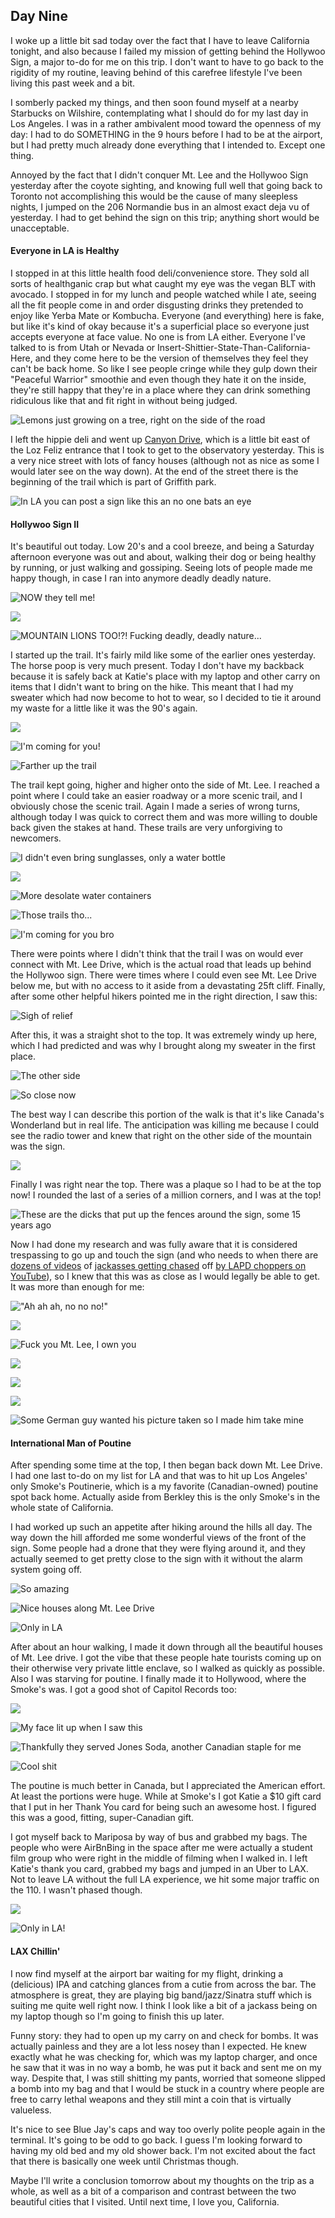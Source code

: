 ## Day Nine

I woke up a little bit sad today over the fact that I have to leave California tonight, and also because I failed my mission of getting behind the Hollywoo Sign, a major to-do for me on this trip. I don't want to have to go back to the rigidity of my routine, leaving behind of this carefree lifestyle I've been living this past week and a bit.

I somberly packed my things, and then soon found myself at a nearby Starbucks on Wilshire, contemplating what I should do for my last day in Los Angeles. I was in a rather ambivalent mood toward the openness of my day: I had to do SOMETHING in the 9 hours before I had to be at the airport, but I had pretty much already done everything that I intended to. Except one thing.

Annoyed by the fact that I didn't conquer Mt. Lee and the Hollywoo Sign yesterday after the coyote sighting, and knowing full well that going back to Toronto not accomplishing this would be the cause of many sleepless nights, I jumped on the 206 Normandie bus in an almost exact deja vu of yesterday. I had to get behind the sign on this trip; anything short would be unacceptable.

#### Everyone in LA is Healthy

I stopped in at this little health food deli/convenience store. They sold all sorts of healthganic crap but what caught my eye was the vegan BLT with avocado. I stopped in for my lunch and people watched while I ate, seeing all the fit people come in and order disgusting drinks they pretended to enjoy like Yerba Mate or Kombucha. Everyone (and everything) here is fake, but like it's kind of okay because it's a superficial place so everyone just accepts everyone at face value. No one is from LA either. Everyone I've talked to is from Utah or Nevada or Insert-Shittier-State-Than-California-Here, and they come here to be the version of themselves they feel they can't be back home. So like I see people cringe while they gulp down their "Peaceful Warrior" smoothie and even though they hate it on the inside, they're still happy that they're in a place where they can drink something ridiculous like that and fit right in without being judged.

![Lemons just growing on a tree, right on the side of the road](http://i.imgur.com/IfATWJP.jpg)

I left the hippie deli and went up [Canyon Drive](http://bit.ly/1I17fBf), which is a little bit east of the Loz Feliz entrance that I took to get to the observatory yesterday. This is a very nice street with lots of fancy houses (although not as nice as some I would later see on the way down). At the end of the street there is the beginning of the trail which is part of Griffith park.

![In LA you can post a sign like this an no one bats an eye](http://i.imgur.com/vo3CcSc.jpg)

#### Hollywoo Sign II

It's beautiful out today. Low 20's and a cool breeze, and being a Saturday afternoon everyone was out and about, walking their dog or being healthy by running, or just walking and gossiping. Seeing lots of people made me happy though, in case I ran into anymore deadly deadly nature.

![NOW they tell me!](http://i.imgur.com/5jRK9Zi.jpg)

![](http://i.imgur.com/oGk23Ao.jpg)

![MOUNTAIN LIONS TOO!?! Fucking deadly, deadly nature...](http://i.imgur.com/iWMOenZ.jpg)

I started up the trail. It's fairly mild like some of the earlier ones yesterday. The horse poop is very much present. Today I don't have my backback because it is safely back at Katie's place with my laptop and other carry on items that I didn't want to bring on the hike. This meant that I had my sweater which had now become to hot to wear, so I decided to tie it around my waste for a little like it was the 90's again.

![](http://i.imgur.com/2LkJqfU.jpg)

![I'm coming for you!](http://i.imgur.com/EDIUoQv.jpg)

![Farther up the trail](http://i.imgur.com/OT56Ef4.jpg)

The trail kept going, higher and higher onto the side of Mt. Lee. I reached a point where I could take an easier roadway or a more scenic trail, and I obviously chose the scenic trail. Again I made a series of wrong turns, although today I was quick to correct them and was more willing to double back given the stakes at hand. These trails are very unforgiving to newcomers.

![I didn't even bring sunglasses, only a water bottle](http://i.imgur.com/0TZyr6i.jpg)

![](http://i.imgur.com/4JptoPp.jpg)

![More desolate water containers](http://i.imgur.com/8CFkKgk.jpg)

![Those trails tho...](http://i.imgur.com/WTcTPVw.jpg)

![I'm coming for you bro](http://i.imgur.com/VF5ZGlx.jpg)

There were points where I didn't think that the trail I was on would ever connect with Mt. Lee Drive, which is the actual road that leads up behind the Hollywoo sign. There were times where I could even see Mt. Lee Drive below me, but with no access to it aside from a devastating 25ft cliff. Finally, after some other helpful hikers pointed me in the right direction, I saw this:

![Sigh of relief](http://i.imgur.com/4mVHnEh.jpg)

After this, it was a straight shot to the top. It was extremely windy up here, which I had predicted and was why I brought along my sweater in the first place.

![The other side](http://i.imgur.com/8dlSTlc.jpg)

![So close now](http://i.imgur.com/oEBKkQA.jpg)

The best way I can describe this portion of the walk is that it's like Canada's Wonderland but in real life. The anticipation was killing me because I could see the radio tower and knew that right on the other side of the mountain was the sign.

![](http://i.imgur.com/NzFFr0V.jpg)

Finally I was right near the top. There was a plaque so I had to be at the top now! I rounded the last of a series of a million corners, and I was at the top!

![These are the dicks that put up the fences around the sign, some 15 years ago](http://i.imgur.com/Pm1IXzs.jpg)

Now I had done my research and was fully aware that it is considered trespassing to go up and touch the sign (and who needs to when there are [dozens of videos](https://www.youtube.com/watch?v=BvH1cNMcncc) of [jackasses getting chased](https://www.youtube.com/watch?v=XwW0AdH2csM) off [by LAPD choppers on YouTube](https://www.youtube.com/watch?v=Xu3_Imk2yh8)), so I knew that this was as close as I would legally be able to get. It was more than enough for me:

!["Ah ah ah, no no no!"](http://i.imgur.com/4b6zCia.jpg)

![](http://i.imgur.com/qsFBC4P.jpg)

![Fuck you Mt. Lee, I own you](http://i.imgur.com/HA4IFa9.jpg)

![](http://i.imgur.com/BcOu8LV.jpg)

![](http://i.imgur.com/fSj76qB.jpg)

![](http://i.imgur.com/8tiHFfO.jpg)

![Some German guy wanted his picture taken so I made him take mine](http://i.imgur.com/7wM9W2g.jpg)

#### International Man of Poutine

After spending some time at the top, I then began back down Mt. Lee Drive. I had one last to-do on my list for LA and that was to hit up Los Angeles' only Smoke's Poutinerie, which is a my favorite (Canadian-owned) poutine spot back home. Actually aside from Berkley this is the only Smoke's in the whole state of California.

I had worked up such an appetite after hiking around the hills all day. The way down the hill afforded me some wonderful views of the front of the sign. Some people had a drone that they were flying around it, and they actually seemed to get pretty close to the sign with it without the alarm system going off.

![So amazing](http://i.imgur.com/CZ7NBft.jpg)

![Nice houses along Mt. Lee Drive](http://i.imgur.com/TfVZmeG.jpg)

![Only in LA](http://i.imgur.com/6v08mm8.jpg)

After about an hour walking, I made it down through all the beautiful houses of Mt. Lee drive. I got the vibe that these people hate tourists coming up on their otherwise very private little enclave, so I walked as quickly as possible. Also I was starving for poutine. I finally made it to Hollywood, where the Smoke's was. I got a good shot of Capitol Records too:

![](http://i.imgur.com/nkYaSkO.jpg)

![My face lit up when I saw this](http://i.imgur.com/dt62ERK.jpg)

![Thankfully they served Jones Soda, another Canadian staple for me](http://i.imgur.com/UnYgHci.jpg)

![Cool shit](http://i.imgur.com/6ovkzPp.jpg)

The poutine is much better in Canada, but I appreciated the American effort. At least the portions were huge. While at Smoke's I got Katie a $10 gift card that I put in her Thank You card for being such an awesome host. I figured this was a good, fitting, super-Canadian gift.

I got myself back to Mariposa by way of bus and grabbed my bags. The people who were AirBnBing in the space after me were actually a student film group who were right in the middle of filming when I walked in. I left Katie's thank you card, grabbed my bags and jumped in an Uber to LAX. Not to leave LA without the full LA experience, we hit some major traffic on the 110. I wasn't phased though.

![](http://i.imgur.com/POMxu60.jpg)

![Only in LA!](http://i.imgur.com/r28FaQY.jpg)

#### LAX Chillin'

I now find myself at the airport bar waiting for my flight, drinking a (delicious) IPA and catching glances from a cutie from across the bar. The atmosphere is great, they are playing big band/jazz/Sinatra stuff which is suiting me quite well right now. I think I look like a bit of a jackass being on my laptop though so I'm going to finish this up later.

Funny story: they had to open up my carry on and check for bombs. It was actually painless and they are a lot less nosey than I expected. He knew exactly what he was checking for, which was my laptop charger, and once he saw that it was in no way a bomb, he was put it back and sent me on my way. Despite that, I was still shitting my pants, worried that someone slipped a bomb into my bag and that I would be stuck in a country where people are free to carry lethal weapons and they still mint a coin that is virtually valueless.

It's nice to see Blue Jay's caps and way too overly polite people again in the terminal. It's going to be odd to go back. I guess I'm looking forward to having my old bed and my old shower back. I'm not excited about the fact that there is basically one week until Christmas though.

Maybe I'll write a conclusion tomorrow about my thoughts on the trip as a whole, as well as a bit of a comparison and contrast between the two beautiful cities that I visited. Until next time, I love you, California.
